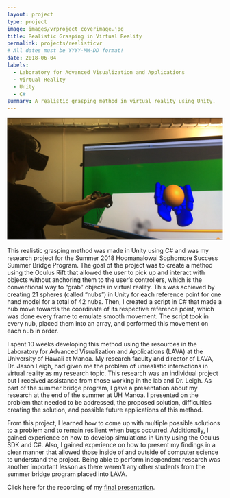 ```yaml
---
layout: project
type: project
image: images/vrproject_coverimage.jpg
title: Realistic Grasping in Virtual Reality
permalink: projects/realisticvr
# All dates must be YYYY-MM-DD format!
date: 2018-06-04
labels:
  - Laboratory for Advanced Visualization and Applications
  - Virtual Reality
  - Unity
  - C#
summary: A realistic grasping method in virtual reality using Unity.
---
```


<img class="ui image" src="../images/vrproject_banner.PNG">

This realistic grasping method was made in Unity using C# and was my research project for the Summer 2018 Hoomanalowai Sophomore Success Summer Bridge Program. The goal of the project was to create a method using the Oculus Rift that allowed the user to pick up and interact with objects without anchoring them to the user’s controllers, which is the conventional way to “grab” objects in virtual reality. This was achieved by creating 21 spheres (called “nubs”) in Unity for each reference point for one hand model for a total of 42 nubs.  Then, I created a script in C# that made a nub move towards the coordinate of its respective reference point, which was done every frame to emulate smooth movement. The script took in every nub, placed them into an array, and performed this movement on each nub in order. 

I spent 10 weeks developing this method using the resources in the Laboratory for Advanced Visualization and Applications (LAVA) at the University of Hawaii at Manoa. My research faculty and director of LAVA, Dr. Jason Leigh, had given me the problem of unrealistic interactions in virtual reality as my research topic. This research was an individual project but I received assistance from those working in the lab and Dr. Leigh. As part of the summer bridge program, I gave a presentation about my research at the end of the summer at UH Manoa. I presented on the problem that needed to be addressed, the proposed solution, difficulties creating the solution, and possible future applications of this method. 

From this project, I learned how to come up with multiple possible solutions to a problem and to remain resilient when bugs occurred. Additionally, I gained experience on how to develop simulations in Unity using the Oculus SDK and C#. Also, I gained experience on how to present my findings in a clear manner that allowed those inside of and outside of computer science to understand the project. Being able to perform independent research was another important lesson as there weren’t any other students from the summer bridge program placed into LAVA.

Click here for the recording of my [final presentation](https://www.youtube.com/watch?v=ekSkhmUiDcE).
